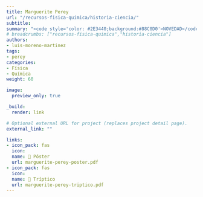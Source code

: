 ```yaml
---
title: Marguerite Perey
url: "/recursos-fisica-quimica/historia-ciencia/"
subtitle:
summary: "<code style='color: #2E3440;background:#88C0D0'>NOVEDAD</code>"
# breadcrumbs: ["recursos-fisica-quimica","historia-ciencia"]
authors:
- luis-moreno-martinez
tags:
- perey
categories:
- Física
- Química
weight: 60

image:
  preview_only: true

_build:  
  render: link

# Optional external URL for project (replaces project detail page).
external_link: ""

links:
- icon_pack: fas
  icon: 
  name: 📜 Póster
  url: marguerite-perey-poster.pdf
- icon_pack: fas
  icon:
  name: 📖 Tríptico
  url: marguerite-perey-triptico.pdf  
---
```

